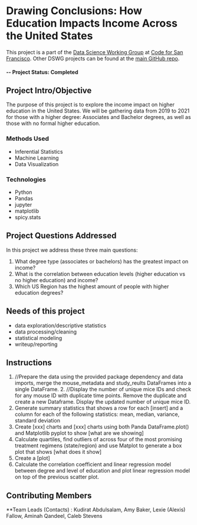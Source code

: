# Drawing Conclusions: How Education Impacts Income Across the United States
This project is a part of the [Data Science Working Group](http://datascience.codeforsanfrancisco.org) at [Code for San Francisco](http://www.codeforsanfrancisco.org).  Other DSWG projects can be found at the [main GitHub repo](https://github.com/sfbrigade/data-science-wg).

#### -- Project Status: Completed

## Project Intro/Objective
The purpose of this project is to explore the income impact on higher education in the United States. We will be gathering data from 2019 to 2021 for those with a higher degree: Associates and Bachelor degrees, as well as those with no formal higher education.


### Methods Used
* Inferential Statistics
* Machine Learning
* Data Visualization

### Technologies
* Python
* Pandas
* jupyter
* matplotlib
* spicy.stats

## Project Questions Addressed
In this project we address these three main questions:
1. What degree type (associates or bachelors) has the greatest impact on income?
2. What is the correlation between education levels (higher education vs no higher education) and income?
3. Which US Region has the highest amount of people with higher education degrees?


## Needs of this project

- data exploration/descriptive statistics
- data processing/cleaning
- statistical modeling
- writeup/reporting

## Instructions

1. //Prepare the data using the provided package dependency and data imports, merge the mouse_metadata and study_reults DataFrames into a single DataFrame. 2. //Display the number of unique mice IDs and check for any mouse ID with duplicate time points. Remove the duplicate and create a new Dataframe. Display the updated number of unique mice ID.
2. Generate summary statistics that shows a row for each [insert] and a column for each of the following statistics: mean, median, variance, standard deviation
3. Create [xxx] charts and [xxx] charts using both Panda DataFrame.plot() and Matplotlib pyplot to show [what are we showing]
4. Calculate quartiles, find outliers of  across four of the most promising treatment regimens (state/region) and use Matplot to generate a box plot that shows [what does it show]
5. Create a [plot]
6. Calculate the correlation coefficient and linear regression model between degree and level of education and plot linear regression model on top of the previous scatter plot.






## Contributing Members

**Team Leads (Contacts) : Kudirat Abdulsalam, Amy Baker, Lexie (Alexis) Fallow, Aminah Qandeel, Caleb Stevens 
